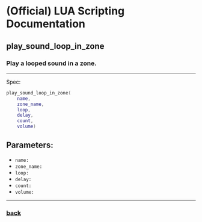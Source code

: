 
# (Official) LUA Scripting Documentation

## play_sound_loop_in_zone

### Play a looped sound in a zone.
___
Spec:
```lua
play_sound_loop_in_zone(
	name,
	zone_name,
	loop,
	delay,
	count,
	volume)
```
## Parameters:
- `name:` 
- `zone_name:` 
- `loop:` 
- `delay:` 
- `count:` 
- `volume:` 

___
### [back](../sound)
